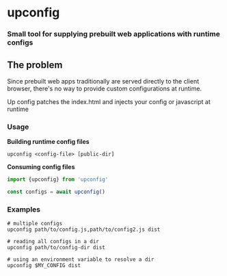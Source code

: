 # upconfig

### Small tool for supplying prebuilt web applications with runtime configs

## The problem
Since prebuilt web apps traditionally are served directly to the client browser,
there's no way to provide custom configurations at runtime.

Up config patches the index.html and injects your config or javascript at runtime

### Usage

**Building runtime config files**
```
upconfig <config-file> [public-dir]
```

**Consuming config files**
```javascript
import {upconfig} from 'upconfig'

const configs = await upconfig()
```

### Examples

```
# multiple configs
upconfig path/to/config.js,path/to/config2.js dist

# reading all configs in a dir
upconfig path/to/config-dir dist

# using an environment variable to resolve a dir
upconfig $MY_CONFIG dist
```